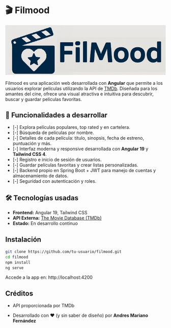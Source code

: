 # 🎬 Filmood
![Filmood Logo](public/images/logo.jpg)

Filmood es una aplicación web desarrollada con **Angular** que permite a los usuarios explorar películas utilizando la API de [TMDb](https://www.themoviedb.org/). Diseñada para los amantes del cine, ofrece una visual atractiva e intuitiva para descubrir, buscar y guardar películas favoritas.


## 🚀 Funcionalidades a desarrollar

- [-] Explora películas populares, top rated y en cartelera.
- [-] Búsqueda de películas por nombre.
- [-] Detalles de cada película: título, sinopsis, fecha de estreno, puntuación y más.
- [-] Interfaz moderna y responsive desarrollada con **Angular 19** y **Tailwind CSS 4**.
- [-] Registro e inicio de sesión de usuarios.
- [-] Guardar películas favoritas y crear listas personalizadas.
- [-] Backend propio en Spring Boot + JWT para manejo de cuentas y almacenamiento de datos.
- [-] Seguridad con autenticación y roles.

## 🛠️ Tecnologías usadas

- **Frontend:** Angular 19, Tailwind CSS
- **API Externa:** [The Movie Database (TMDb)](https://www.themoviedb.org/)
- **Estado:** En desarrollo continuo


## Instalación

```bash
git clone https://github.com/tu-usuario/filmood.git
cd filmood
npm install
ng serve
```

Accede a la app en: http://localhost:4200

## Créditos
- API proporcionada por TMDb

- Desarrollado con ❤️ (y sin saber de diseño) por **Andres Mariano Fernández**
